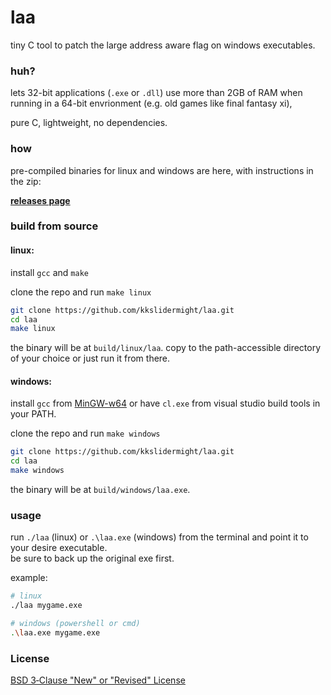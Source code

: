 # laa

tiny C tool to patch the large address aware flag on windows executables.

### huh?

lets 32-bit applications (`.exe` or `.dll`) use more than 2GB of RAM when running in a 64-bit envrionment (e.g. old games like final fantasy xi),

pure C, lightweight, no dependencies.

### how

pre-compiled binaries for linux and windows are here, with instructions in the zip:

[**releases page**](https://github.com/kkslidermight/laa/releases)

### build from source

#### linux:

install `gcc` and `make`

clone the repo and run `make linux`

```bash
git clone https://github.com/kkslidermight/laa.git
cd laa
make linux
```

the binary will be at `build/linux/laa`. copy to the path-accessible directory of your choice or just run it from there.

#### windows:

install `gcc` from [MinGW-w64](https://www.mingw-w64.org/) or have `cl.exe` from visual studio build tools in your PATH.

clone the repo and run `make windows`

```bash
git clone https://github.com/kkslidermight/laa.git
cd laa
make windows
```

the binary will be at `build/windows/laa.exe`.

### usage

run `./laa` (linux) or `.\laa.exe` (windows) from the terminal and point it to your desire executable.  
be sure to back up the original exe first.

example:
```bash
# linux
./laa mygame.exe

# windows (powershell or cmd)
.\laa.exe mygame.exe
```

### License

[BSD 3‑Clause "New" or "Revised" License](LICENSE)
